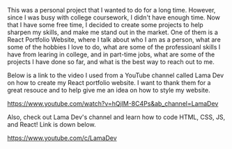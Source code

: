 This was a personal project that I wanted to do for a long time. However, since I was busy with college coursework, I didn't have enough time. Now that I have some free time, I decided to create some projects to help sharpen my skills, and make me stand out in the market. One of them is a React Portfolio Website, where I talk about who I am as a person, what are some of the hobbies I love to do, what are some of the professioanl skills I have from learing in college, and in part-time jobs, what are some of the projects I have done so far, and what is the best way to reach out to me.

Below is a link to the video I used from a YouTube channel called Lama Dev on how to create my React portfolio website. I want to thank them for a great resouce and to help give me an idea on how to style my website.

https://www.youtube.com/watch?v=hQjlM-8C4Ps&ab_channel=LamaDev

Also, check out Lama Dev's channel and learn how to code HTML, CSS, JS, and React! Link is down below.

https://www.youtube.com/c/LamaDev
